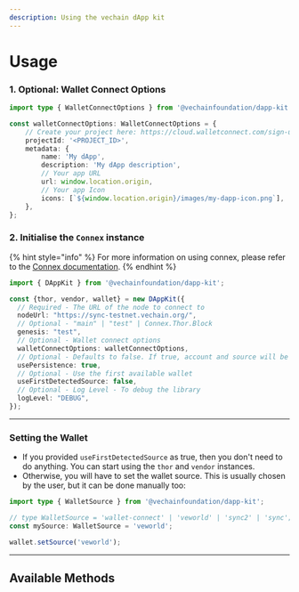 ```yaml
---
description: Using the vechain dApp kit
---
```


# Usage

### 1. Optional: Wallet Connect Options

```typescript
import type { WalletConnectOptions } from '@vechainfoundation/dapp-kit';

const walletConnectOptions: WalletConnectOptions = {
    // Create your project here: https://cloud.walletconnect.com/sign-up
    projectId: '<PROJECT_ID>', 
    metadata: {
        name: 'My dApp',
        description: 'My dApp description',
        // Your app URL
        url: window.location.origin, 
        // Your app Icon
        icons: [`${window.location.origin}/images/my-dapp-icon.png`], 
    },
};
```

### 2. Initialise the `Connex` instance

{% hint style="info" %}
For more information on using connex, please refer to the [Connex documentation](../../connex/api-specification.md).
{% endhint %}

```typescript
import { DAppKit } from '@vechainfoundation/dapp-kit';

const {thor, vendor, wallet} = new DAppKit({
  // Required - The URL of the node to connect to
  nodeUrl: "https://sync-testnet.vechain.org/", 
  // Optional - "main" | "test" | Connex.Thor.Block
  genesis: "test", 
  // Optional - Wallet connect options
  walletConnectOptions: walletConnectOptions, 
  // Optional - Defaults to false. If true, account and source will be persisted in local storage
  usePersistence: true, 
  // Optional - Use the first available wallet
  useFirstDetectedSource: false,
  // Optional - Log Level - To debug the library
  logLevel: "DEBUG",
});
```



***

### Setting the Wallet

* If you provided `useFirstDetectedSource` as true, then you don't need to do anything. You can start using the `thor` and `vendor` instances.
* Otherwise, you will have to set the wallet source. This is usually chosen by the user, but it can be done manually too:

```typescript
import type { WalletSource } from '@vechainfoundation/dapp-kit';

// type WalletSource = 'wallet-connect' | 'veworld' | 'sync2' | 'sync';
const mySource: WalletSource = 'veworld';

wallet.setSource('veworld');
```



***



## Available Methods





